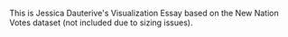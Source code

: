 This is Jessica Dauterive's Visualization Essay based on the New Nation Votes dataset (not included due to sizing issues).